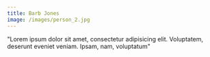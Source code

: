 ```yaml
---
title: Barb Jones
image: /images/person_2.jpg
---
```

"Lorem ipsum dolor sit amet, consectetur adipisicing elit. Voluptatem, deserunt eveniet veniam. Ipsam, nam, voluptatum"